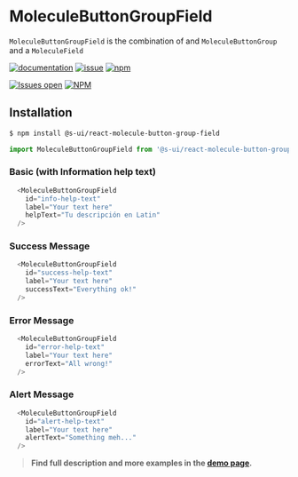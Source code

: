 # MoleculeButtonGroupField

`MoleculeButtonGroupField` is the combination of and `MoleculeButtonGroup` and a `MoleculeField`

[![documentation](https://img.shields.io/badge/read%20the%20doc-black?logo=readthedocs)](https://sui-components.vercel.app/workbench/molecule/buttonGroupField/)
[![issue](https://img.shields.io/badge/report%20a%20bug-black?logo=openbugbounty&logoColor=red)](https://github.com/SUI-Components/sui-components/issues/new?&projects=4&template=bug-report.yml&assignees=&template=report-a-bug.yml&title=🪲+&labels=bug,component,molecule,buttonGroupField)
[![npm](https://img.shields.io/npm/dt/%40s-ui/react-molecule-button-group-field?logo=npm&labelColor=black)](https://www.npmjs.com/package/@s-ui/react-molecule-button-group-field)

[![Issues open](https://img.shields.io/github/issues-search/SUI-Components/sui-components?query=is%3Aopen%20label%3Acomponent%20label%3Abutton-group-field&logo=openbugbounty&logoColor=red&label=issues%20open&color=red)](https://github.com/SUI-Components/sui-components/issues?q=is%3Aopen+label%3Acomponent+label%3AbuttonGroupField)
[![NPM](https://img.shields.io/npm/l/%40s-ui%2Freact-molecule-button-group-field)](https://github.com/SUI-Components/sui-components/blob/main/components/molecule/buttonGroupField/LICENSE.md)

## Installation

```sh
$ npm install @s-ui/react-molecule-button-group-field
```

```js
import MoleculeButtonGroupField from '@s-ui/react-molecule-button-group-field'
```

### Basic (with Information help text)

```js
  <MoleculeButtonGroupField
    id="info-help-text"
    label="Your text here"
    helpText="Tu descripción en Latin"
  />
```

### Success Message

```js
  <MoleculeButtonGroupField
    id="success-help-text"
    label="Your text here"
    successText="Everything ok!"
  />
```

### Error Message

```js
  <MoleculeButtonGroupField
    id="error-help-text"
    label="Your text here"
    errorText="All wrong!"
  />
```

### Alert Message

```js
  <MoleculeButtonGroupField
    id="alert-help-text"
    label="Your text here"
    alertText="Something meh..."
  />
```

> **Find full description and more examples in the [demo page](/workbench/molecule/buttonButtonField).**